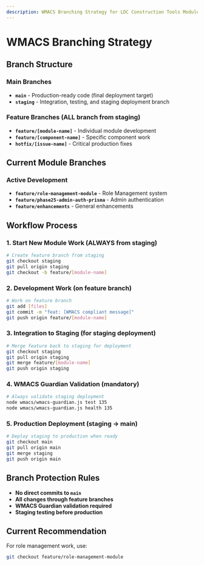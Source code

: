 ```yaml
---
description: WMACS Branching Strategy for LDC Construction Tools Module Development
---
```


# WMACS Branching Strategy

## Branch Structure

### Main Branches
- **`main`** - Production-ready code (final deployment target)
- **`staging`** - Integration, testing, and staging deployment branch

### Feature Branches (ALL branch from staging)
- **`feature/[module-name]`** - Individual module development
- **`feature/[component-name]`** - Specific component work
- **`hotfix/[issue-name]`** - Critical production fixes

## Current Module Branches

### Active Development
- **`feature/role-management-module`** - Role Management system
- **`feature/phase25-admin-auth-prisma`** - Admin authentication
- **`feature/enhancements`** - General enhancements

## Workflow Process

### 1. Start New Module Work (ALWAYS from staging)
```bash
# Create feature branch from staging
git checkout staging
git pull origin staging
git checkout -b feature/[module-name]
```

### 2. Development Work (on feature branch)
```bash
# Work on feature branch
git add [files]
git commit -m "feat: [WMACS compliant message]"
git push origin feature/[module-name]
```

### 3. Integration to Staging (for staging deployment)
```bash
# Merge feature back to staging for deployment
git checkout staging
git pull origin staging
git merge feature/[module-name]
git push origin staging
```

### 4. WMACS Guardian Validation (mandatory)
```bash
# Always validate staging deployment
node wmacs/wmacs-guardian.js test 135
node wmacs/wmacs-guardian.js health 135
```

### 5. Production Deployment (staging → main)
```bash
# Deploy staging to production when ready
git checkout main
git pull origin main
git merge staging
git push origin main
```

## Branch Protection Rules

- **No direct commits to `main`**
- **All changes through feature branches**
- **WMACS Guardian validation required**
- **Staging testing before production**

## Current Recommendation

For role management work, use:
```bash
git checkout feature/role-management-module
```
